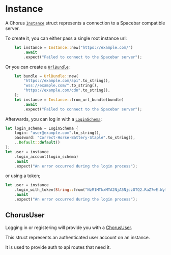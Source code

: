 # Instance

A Chorus [`Instance`](https://docs.rs/chorus/latest/chorus/instance/struct.Instance.html) struct represents a connection to a Spacebar compatible server.

To create it, you can either pass a single root instance url:

```rs
    let instance = Instance::new("https://example.com/")
        .await
        .expect("Failed to connect to the Spacebar server");
```

Or you can create a [`UrlBundle`](https://docs.rs/chorus/latest/chorus/struct.UrlBundle.html):

```rs
    let bundle = UrlBundle::new(
        "https://example.com/api".to_string(),
        "wss://example.com/".to_string(),
        "https://example.com/cdn".to_string(),
    );
    let instance = Instance::from_url_bundle(bundle)
        .await
        .expect("Failed to connect to the Spacebar server");
```

Afterwards, you can log in with a [`LoginSchema`](https://docs.rs/chorus/latest/chorus/types/struct.LoginSchema.html#):

```rs
let login_schema = LoginSchema {
    login: "user@example.com".to_string(),
    password: "Correct-Horse-Battery-Staple".to_string(),
    ..Default::default()
};
let user = instance
    .login_account(login_schema)
    .await
    .expect("An error occurred during the login process");
```

or using a token;

```rs
let user = instance
    .login_with_token(String::from("NzM1MTkxMTA2NjA5NjczOTQ2.RaZ7wE.Wytex9ukfbd7l68PQTGBEscXO4z"))
    .await
    .expect("An error occurred during the login process");
```

## ChorusUser

Logging in or registering will provide you with a [ChorusUser](https://docs.rs/chorus/latest/chorus/instance/struct.ChorusUser.html).

This struct represents an authenticated user account on an instance.

It is used to provide auth to api routes that need it.
